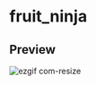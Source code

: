 # fruit_ninja

## Preview
![ezgif com-resize](https://github.com/OussamaDarrazi/Flutter-Fruit-Ninja/assets/34890717/0c8fd310-72b3-42ae-bbce-db9c2f5a2f71)
